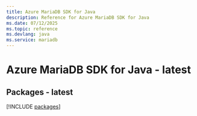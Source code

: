 ```yaml
---
title: Azure MariaDB SDK for Java
description: Reference for Azure MariaDB SDK for Java
ms.date: 07/12/2025
ms.topic: reference
ms.devlang: java
ms.service: mariadb
---
```

# Azure MariaDB SDK for Java - latest
## Packages - latest
[!INCLUDE [packages](mariadb-index.md)]